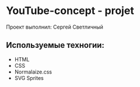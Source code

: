 # YouTube-concept - projet
Проект выполнил: Сергей Светличный

## Используемые техногии:
- HTML
- CSS
- Normalaize.css
- SVG Sprites

